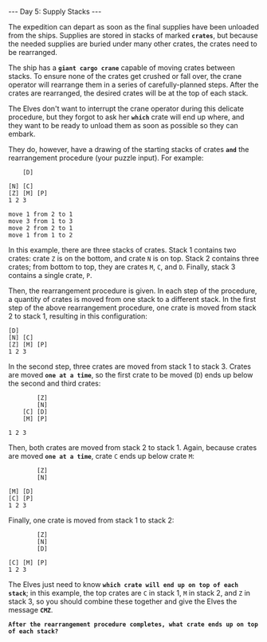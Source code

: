 --- Day 5: Supply Stacks ---

The expedition can depart as soon as the final supplies have been unloaded from the ships. Supplies are stored in stacks of marked **`crates`**, but because the needed supplies are buried under many other crates, the crates need to be rearranged.

The ship has a **`giant cargo crane`** capable of moving crates between stacks. To ensure none of the crates get crushed or fall over, the crane operator will rearrange them in a series of carefully-planned steps. After the crates are rearranged, the desired crates will be at the top of each stack.

The Elves don't want to interrupt the crane operator during this delicate procedure, but they forgot to ask her **`which`** crate will end up where, and they want to be ready to unload them as soon as possible so they can embark.

They do, however, have a drawing of the starting stacks of crates **`and`** the rearrangement procedure (your puzzle input). For example:

```
    [D]

[N] [C]
[Z] [M] [P]
1 2 3

move 1 from 2 to 1
move 3 from 1 to 3
move 2 from 2 to 1
move 1 from 1 to 2
```

In this example, there are three stacks of crates. Stack 1 contains two crates: crate `Z` is on the bottom, and crate `N` is on top. Stack 2 contains three crates; from bottom to top, they are crates `M`, `C`, and `D`. Finally, stack 3 contains a single crate, `P`.

Then, the rearrangement procedure is given. In each step of the procedure, a quantity of crates is moved from one stack to a different stack. In the first step of the above rearrangement procedure, one crate is moved from stack 2 to stack 1, resulting in this configuration:

```
[D]
[N] [C]
[Z] [M] [P]
1 2 3
```

In the second step, three crates are moved from stack 1 to stack 3. Crates are moved **`one at a time`**, so the first crate to be moved (`D`) ends up below the second and third crates:

```
        [Z]
        [N]
    [C] [D]
    [M] [P]

1 2 3
```

Then, both crates are moved from stack 2 to stack 1. Again, because crates are moved **`one at a time`**, crate `C` ends up below crate `M`:

```
        [Z]
        [N]

[M] [D]
[C] [P]
1 2 3
```

Finally, one crate is moved from stack 1 to stack 2:

```
        [Z]
        [N]
        [D]

[C] [M] [P]
1 2 3
```

The Elves just need to know **`which crate will end up on top of each stack`**; in this example, the top crates are `C` in stack 1, `M` in stack 2, and `Z` in stack 3, so you should combine these together and give the Elves the message **`CMZ`**.

**`After the rearrangement procedure completes, what crate ends up on top of each stack?`**
